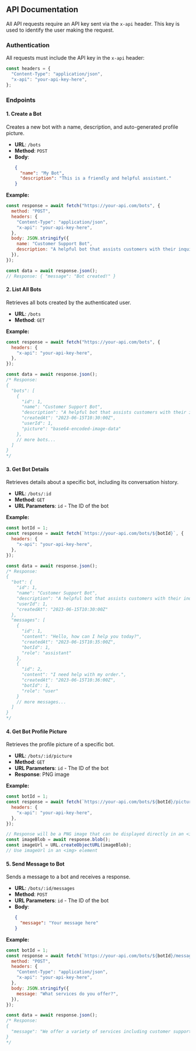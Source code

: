 ## API Documentation

All API requests require an API key sent via the `x-api` header. This key is used to identify the user making the request.

### Authentication

All requests must include the API key in the `x-api` header:

```js
const headers = {
  "Content-Type": "application/json",
  "x-api": "your-api-key-here",
};
```

### Endpoints

#### 1. Create a Bot

Creates a new bot with a name, description, and auto-generated profile picture.

- **URL**: `/bots`
- **Method**: `POST`
- **Body**:
  ```json
  {
    "name": "My Bot",
    "description": "This is a friendly and helpful assistant."
  }
  ```

**Example:**

```javascript
const response = await fetch("https://your-api.com/bots", {
  method: "POST",
  headers: {
    "Content-Type": "application/json",
    "x-api": "your-api-key-here",
  },
  body: JSON.stringify({
    name: "Customer Support Bot",
    description: "A helpful bot that assists customers with their inquiries.",
  }),
});

const data = await response.json();
// Response: { "message": "Bot created!" }
```

#### 2. List All Bots

Retrieves all bots created by the authenticated user.

- **URL**: `/bots`
- **Method**: `GET`

**Example:**

```javascript
const response = await fetch("https://your-api.com/bots", {
  headers: {
    "x-api": "your-api-key-here",
  },
});

const data = await response.json();
/* Response:
{
  "bots": [
    {
      "id": 1,
      "name": "Customer Support Bot",
      "description": "A helpful bot that assists customers with their inquiries.",
      "createdAt": "2023-06-15T10:30:00Z",
      "userId": 1,
      "picture": "base64-encoded-image-data"
    },
    // more bots...
  ]
}
*/
```

#### 3. Get Bot Details

Retrieves details about a specific bot, including its conversation history.

- **URL**: `/bots/:id`
- **Method**: `GET`
- **URL Parameters**: `id` - The ID of the bot

**Example:**

```javascript
const botId = 1;
const response = await fetch(`https://your-api.com/bots/${botId}`, {
  headers: {
    "x-api": "your-api-key-here",
  },
});

const data = await response.json();
/* Response:
{
  "bot": {
    "id": 1,
    "name": "Customer Support Bot",
    "description": "A helpful bot that assists customers with their inquiries.",
    "userId": 1,
    "createdAt": "2023-06-15T10:30:00Z"
  },
  "messages": [
    {
      "id": 1,
      "content": "Hello, how can I help you today?",
      "createdAt": "2023-06-15T10:35:00Z",
      "botId": 1,
      "role": "assistant"
    },
    {
      "id": 2,
      "content": "I need help with my order.",
      "createdAt": "2023-06-15T10:36:00Z",
      "botId": 1,
      "role": "user"
    }
    // more messages...
  ]
}
*/
```

#### 4. Get Bot Profile Picture

Retrieves the profile picture of a specific bot.

- **URL**: `/bots/:id/picture`
- **Method**: `GET`
- **URL Parameters**: `id` - The ID of the bot
- **Response**: PNG image

**Example:**

```javascript
const botId = 1;
const response = await fetch(`https://your-api.com/bots/${botId}/picture`, {
  headers: {
    "x-api": "your-api-key-here",
  },
});

// Response will be a PNG image that can be displayed directly in an <img> tag
const imageBlob = await response.blob();
const imageUrl = URL.createObjectURL(imageBlob);
// Use imageUrl in an <img> element
```

#### 5. Send Message to Bot

Sends a message to a bot and receives a response.

- **URL**: `/bots/:id/messages`
- **Method**: `POST`
- **URL Parameters**: `id` - The ID of the bot
- **Body**:
  ```json
  {
    "message": "Your message here"
  }
  ```

**Example:**

```javascript
const botId = 1;
const response = await fetch(`https://your-api.com/bots/${botId}/messages`, {
  method: "POST",
  headers: {
    "Content-Type": "application/json",
    "x-api": "your-api-key-here",
  },
  body: JSON.stringify({
    message: "What services do you offer?",
  }),
});

const data = await response.json();
/* Response:
{
  "message": "We offer a variety of services including customer support, product recommendations, and general assistance. How can I help you specifically today?"
}
*/
```
